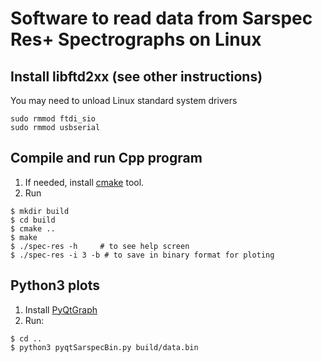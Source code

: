 # Software to read data from Sarspec Res+ Spectrographs on Linux

## Install libftd2xx (see other instructions)  
You may need to unload Linux standard system drivers
```console
sudo rmmod ftdi_sio
sudo rmmod usbserial
```
## Compile and run Cpp program
1. If needed, install [cmake](https://cmake.org) tool.
2. Run
```console
$ mkdir build
$ cd build
$ cmake ..
$ make
$ ./spec-res -h     # to see help screen
$ ./spec-res -i 3 -b # to save in binary format for ploting 
```

## Python3 plots
1. Install [PyQtGraph](https://www.pyqtgraph.org)
2. Run:
```console
$ cd ..
$ python3 pyqtSarspecBin.py build/data.bin
```
